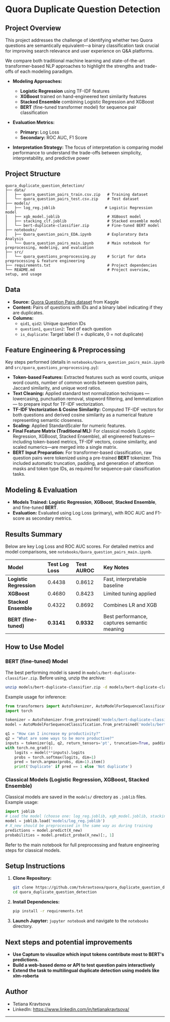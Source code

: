 # Quora Duplicate Question Detection

## Project Overview

This project addresses the challenge of identifying whether two Quora questions are semantically equivalent—a binary classification task crucial for improving search relevance and user experience on Q&A platforms.

We compare both traditional machine learning and state-of-the-art transformer-based NLP approaches to highlight the strengths and trade-offs of each modeling paradigm.

*  **Modeling Approaches:**
    - **Logistic Regression** using TF-IDF features
    - **XGBoost** trained on hand-engineered text similarity features
    - **Stacked Ensemble** combining Logistic Regression and XGBoost
    - **BERT** (fine-tuned transformer model) for sequence pair classification

*  **Evaluation Metrics:**
    - **Primary:** Log Loss
    - **Secondary:** ROC AUC, F1 Score

*  **Interpretation Strategy:** The focus of interpretation is comparing model performance to understand the trade-offs between simplicity, interpretability, and predictive power

## Project Structure

```
quora_duplicate_question_detection/
├── data/
│   ├── quora_question_pairs_train.csv.zip   # Training dataset
│   └── quora_question_pairs_test.csv.zip    # Test dataset
├── models/
│   ├── log_reg.joblib                      # Logistic Regression model
│   ├── xgb_model.joblib                     # XGBoost model
│   ├── stacking_clf.joblib                  # Stacked ensemble model
│   └── bert-duplicate-classifier.zip        # Fine-tuned BERT model
├── notebooks/
│   ├── Quora_question_pairs_EDA.ipynb       # Exploratory Data Analysis
│   └── Quora_question_pairs_main.ipynb      # Main notebook for preprocessing, modeling, and evaluation
├── src/
│   └── quora_questions_preprocessing.py     # Script for data preprocessing & feature engineering
├── requirements.txt                         # Project dependencies
└── README.md                                # Project overview, setup, and usage
```

## Data

*   **Source:** [Quora Question Pairs dataset](https://www.kaggle.com/c/quora-question-pairs/data) from Kaggle
*   **Content:** Pairs of questions with IDs and a binary label indicating if they are duplicates.
*   **Columns:**
    - `qid1`, `qid2`: Unique question IDs
    - `question1`, `question2`: Text of each question
    - `is_duplicate`: Target label (1 = duplicate, 0 = not duplicate)

## Feature Engineering & Preprocessing

Key steps performed (details in `notebooks/Quora_question_pairs_main.ipynb` and `src/quora_questions_preprocessing.py`):
*  **Token-based Features:** Extracted features such as word counts, unique word counts, number of common words between question pairs, Jaccard similarity, and unique word ratios.
*  **Text Cleaning:** Applied standard text normalization techniques — lowercasing, punctuation removal, stopword filtering, and lemmatization — to prepare input for TF-IDF vectorization.
*  **TF-IDF Vectorization & Cosine Similarity:** Computed TF-IDF vectors for both questions and derived cosine similarity as a numerical feature representing semantic closeness.
*  **Scaling:** Applied StandardScaler for numeric features.
*  **Final Feature Matrix (Traditional ML):** For classical models (Logistic Regression, XGBoost, Stacked Ensemble), all engineered features—including token-based metrics, TF-IDF vectors, cosine similarity, and scaled numerics—are merged into a single matrix.
*  **BERT Input Preparation:** For transformer-based classification, raw question pairs were tokenized using a pre-trained **BERT** tokenizer. This included automatic truncation, padding, and generation of attention masks and token type IDs, as required for sequence-pair classification tasks.

## Modeling & Evaluation

*   **Models Trained:**  **Logistic Regression**, **XGBoost**, **Stacked Ensemble**, and fine-tuned **BERT**.
*   **Evaluation:** Evaluated using Log Loss (primary), with ROC AUC and F1-score as secondary metrics.

## Results Summary

Below are key Log Loss and ROC AUC scores. For detailed metrics and model comparisons, see `notebooks/Quora_question_pairs_main.ipynb`.

| Model                        | Test Log Loss  | Test AUROC    | Key Notes                                   |
|:-----------------------------|:---------------|:--------------|:--------------------------------------------|
| **Logistic Regression**      | 0.4438         | 0.8612        | Fast, interpretable baseline                |
| **XGBoost**                  | 0.4680         | 0.8423        | Limited tuning applied                      |
| **Stacked Ensemble**         | 0.4322         | 0.8692        | Combines LR and XGB                         |
| **BERT (fine-tuned)**        | **0.3141**     | **0.9332**   | Best performance, captures semantic meaning |

## How to Use Model

### **BERT (fine-tuned) Model**
The best performing model is saved in `models/bert-duplicate-classifier.zip`. Before using, unzip the archive:

```bash
unzip models/bert-duplicate-classifier.zip -d models/bert-duplicate-classifier
```

Example usage for inference:

```python
from transformers import AutoTokenizer, AutoModelForSequenceClassification
import torch

tokenizer = AutoTokenizer.from_pretrained('models/bert-duplicate-classifier')
model = AutoModelForSequenceClassification.from_pretrained('models/bert-duplicate-classifier')

q1 = "How can I increase my productivity?"
q2 = "What are some ways to be more productive?"
inputs = tokenizer(q1, q2, return_tensors='pt', truncation=True, padding=True)
with torch.no_grad():
    logits = model(**inputs).logits
    probs = torch.softmax(logits, dim=1)
    pred = torch.argmax(probs, dim=1).item()
    print('Duplicate' if pred == 1 else 'Not duplicate')
```

### **Classical Models** (**Logistic Regression**, **XGBoost**, **Stacked Ensemble**)

Classical models are saved in the `models/` directory as `.joblib` files. Example usage:

```python
import joblib
# Load the model (choose one: log_reg.joblib, xgb_model.joblib, stacking_clf.joblib)
model = joblib.load('models/log_reg.joblib')
# X_new should be preprocessed in the same way as during training
predictions = model.predict(X_new)
probabilities = model.predict_proba(X_new)[:, 1]
```

Refer to the main notebook for full preprocessing and feature engineering steps for classical models.

## Setup Instructions

1.  **Clone Repository:**
    ```bash
    git clone https://github.com/tvkravtsova/quora_duplicate_question_detection.git
    cd quora_duplicate_question_detection
    ```
2.  **Install Dependencies:**
    ```bash
    pip install -r requirements.txt
    ```
3.  **Launch Jupyter:** `jupyter notebook` and navigate to the `notebooks` directory.

## Next steps and potential improvements

*   **Use Captum to visualize which input tokens contribute most to BERT's predictions.**
*   **Build a web-based demo or API to test question pairs interactively**
*   **Extend the task to multilingual duplicate detection using models like xlm-roberta**

## Author

*   Tetiana Kravtsova
*   LinkedIn: https://www.linkedin.com/in/tetianakravtsova/
---
